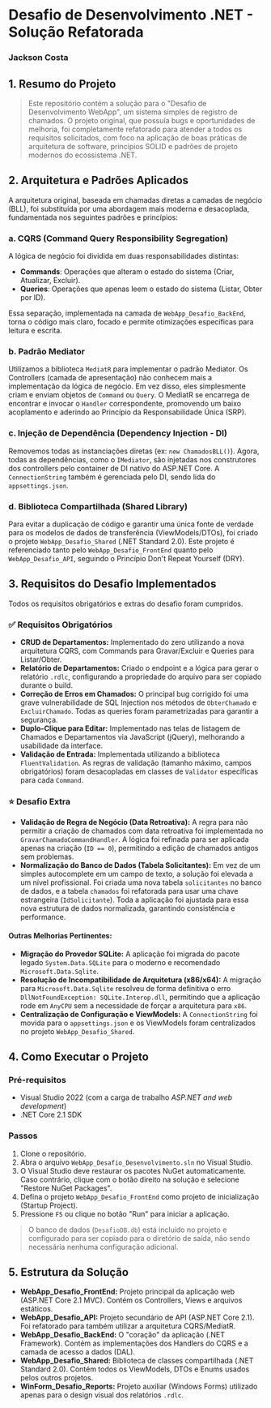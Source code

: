 # Desafio de Desenvolvimento .NET - Solução Refatorada
### Jackson Costa

## 1. Resumo do Projeto

> Este repositório contém a solução para o "Desafio de Desenvolvimento WebApp", um sistema simples de registro de chamados. O projeto original, que possuía bugs e oportunidades de melhoria, foi completamente refatorado para atender a todos os requisitos solicitados, com foco na aplicação de boas práticas de arquitetura de software, princípios SOLID e padrões de projeto modernos do ecossistema .NET.
>

## 2. Arquitetura e Padrões Aplicados

A arquitetura original, baseada em chamadas diretas a camadas de negócio (BLL), foi substituída por uma abordagem mais moderna e desacoplada, fundamentada nos seguintes padrões e princípios:

### a. CQRS (Command Query Responsibility Segregation)

A lógica de negócio foi dividida em duas responsabilidades distintas:

* **Commands**: Operações que alteram o estado do sistema (Criar, Atualizar, Excluir).
* **Queries**: Operações que apenas leem o estado do sistema (Listar, Obter por ID).

Essa separação, implementada na camada de `WebApp_Desafio_BackEnd`, torna o código mais claro, focado e permite otimizações específicas para leitura e escrita.

### b. Padrão Mediator

Utilizamos a biblioteca `MediatR` para implementar o padrão Mediator. Os Controllers (camada de apresentação) não conhecem mais a implementação da lógica de negócio. Em vez disso, eles simplesmente criam e enviam objetos de `Command` ou `Query`. O MediatR se encarrega de encontrar e invocar o `Handler` correspondente, promovendo um baixo acoplamento e aderindo ao Princípio da Responsabilidade Única (SRP).

### c. Injeção de Dependência (Dependency Injection - DI)

Removemos todas as instanciações diretas (ex: `new ChamadosBLL()`). Agora, todas as dependências, como o `IMediator`, são injetadas nos construtores dos controllers pelo container de DI nativo do ASP.NET Core. A `ConnectionString` também é gerenciada pelo DI, sendo lida do `appsettings.json`.

### d. Biblioteca Compartilhada (Shared Library)

Para evitar a duplicação de código e garantir uma única fonte de verdade para os modelos de dados de transferência (ViewModels/DTOs), foi criado o projeto `WebApp_Desafio_Shared` (.NET Standard 2.0). Este projeto é referenciado tanto pelo `WebApp_Desafio_FrontEnd` quanto pelo `WebApp_Desafio_API`, seguindo o Princípio Don't Repeat Yourself (DRY).

## 3. Requisitos do Desafio Implementados

Todos os requisitos obrigatórios e extras do desafio foram cumpridos.

### ✅ Requisitos Obrigatórios

* **CRUD de Departamentos:** Implementado do zero utilizando a nova arquitetura CQRS, com Commands para Gravar/Excluir e Queries para Listar/Obter.
* **Relatório de Departamentos:** Criado o endpoint e a lógica para gerar o relatório `.rdlc`, configurando a propriedade do arquivo para ser copiado durante o build.
* **Correção de Erros em Chamados:** O principal bug corrigido foi uma grave vulnerabilidade de SQL Injection nos métodos de `ObterChamado` e `ExcluirChamado`. Todas as queries foram parametrizadas para garantir a segurança.
* **Duplo-Clique para Editar:** Implementado nas telas de listagem de Chamados e Departamentos via JavaScript (jQuery), melhorando a usabilidade da interface.
* **Validação de Entrada:** Implementada utilizando a biblioteca `FluentValidation`. As regras de validação (tamanho máximo, campos obrigatórios) foram desacopladas em classes de `Validator` específicas para cada `Command`.

### ⭐ Desafio Extra

* **Validação de Regra de Negócio (Data Retroativa):** A regra para não permitir a criação de chamados com data retroativa foi implementada no `GravarChamadoCommandHandler`. A lógica foi refinada para ser aplicada apenas na criação (`ID == 0`), permitindo a edição de chamados antigos sem problemas.
* **Normalização do Banco de Dados (Tabela Solicitantes):** Em vez de um simples autocomplete em um campo de texto, a solução foi elevada a um nível profissional. Foi criada uma nova tabela `solicitantes` no banco de dados, e a tabela `chamados` foi refatorada para usar uma chave estrangeira (`IdSolicitante`). Toda a aplicação foi ajustada para essa nova estrutura de dados normalizada, garantindo consistência e performance.

#### Outras Melhorias Pertinentes:

* **Migração do Provedor SQLite:** A aplicação foi migrada do pacote legado `System.Data.SQLite` para o moderno e recomendado `Microsoft.Data.Sqlite`.
* **Resolução de Incompatibilidade de Arquitetura (x86/x64):** A migração para `Microsoft.Data.Sqlite` resolveu de forma definitiva o erro `DllNotFoundException: SQLite.Interop.dll`, permitindo que a aplicação rode em `AnyCPU` sem a necessidade de forçar a arquitetura para `x86`.
* **Centralização de Configuração e ViewModels:** A `ConnectionString` foi movida para o `appsettings.json` e os ViewModels foram centralizados no projeto `WebApp_Desafio_Shared`.

## 4. Como Executar o Projeto

### Pré-requisitos

* Visual Studio 2022 (com a carga de trabalho *ASP.NET and web development*)
* .NET Core 2.1 SDK

### Passos

1.  Clone o repositório.
2.  Abra o arquivo `WebApp_Desafio_Desenvolvimento.sln` no Visual Studio.
3.  O Visual Studio deve restaurar os pacotes NuGet automaticamente. Caso contrário, clique com o botão direito na solução e selecione "Restore NuGet Packages".
4.  Defina o projeto `WebApp_Desafio_FrontEnd` como projeto de inicialização (Startup Project).
5.  Pressione `F5` ou clique no botão "Run" para iniciar a aplicação.

> O banco de dados (`DesafioDB.db`) está incluído no projeto e configurado para ser copiado para o diretório de saída, não sendo necessária nenhuma configuração adicional.

## 5. Estrutura da Solução

* **WebApp\_Desafio\_FrontEnd:** Projeto principal da aplicação web (ASP.NET Core 2.1 MVC). Contém os Controllers, Views e arquivos estáticos.
* **WebApp\_Desafio\_API:** Projeto secundário de API (ASP.NET Core 2.1). Foi refatorado para também utilizar a arquitetura CQRS/MediatR.
* **WebApp\_Desafio\_BackEnd:** O "coração" da aplicação (.NET Framework). Contém as implementações dos Handlers do CQRS e a camada de acesso a dados (DAL).
* **WebApp\_Desafio\_Shared:** Biblioteca de classes compartilhada (.NET Standard 2.0). Contém todos os ViewModels, DTOs e Enums usados pelos outros projetos.
* **WinForm\_Desafio\_Reports:** Projeto auxiliar (Windows Forms) utilizado apenas para o design visual dos relatórios `.rdlc`.
